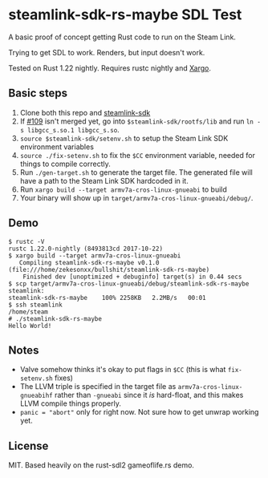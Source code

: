 # steamlink-sdk-rs-maybe SDL Test
A basic proof of concept getting Rust code to run on the Steam Link.

Trying to get SDL to work. Renders, but input doesn't work.

Tested on Rust 1.22 nightly. Requires rustc nightly and [Xargo](https://github.com/japaric/xargo). 

## Basic steps
1. Clone both this repo and [steamlink-sdk](https://github.com/ValveSoftware/steamlink-sdk)
2. If [#109](https://github.com/ValveSoftware/steamlink-sdk/pull/109) isn't merged yet, go into `$steamlink-sdk/rootfs/lib` and run `ln -s libgcc_s.so.1 libgcc_s.so`.
3. `source $steamlink-sdk/setenv.sh` to setup the Steam Link SDK environment variables
4. `source ./fix-setenv.sh` to fix the `$CC` environment variable, needed for things to compile correctly.
5. Run `./gen-target.sh` to generate the target file. The generated file will have a path to the Steam Link SDK hardcoded in it.
6. Run `xargo build --target armv7a-cros-linux-gnueabi` to build
7. Your binary will show up in `target/armv7a-cros-linux-gnueabi/debug/`.

## Demo
```text
$ rustc -V
rustc 1.22.0-nightly (8493813cd 2017-10-22)
$ xargo build --target armv7a-cros-linux-gnueabi
   Compiling steamlink-sdk-rs-maybe v0.1.0 (file:///home/zekesonxx/bullshit/steamlink-sdk-rs-maybe)
    Finished dev [unoptimized + debuginfo] target(s) in 0.44 secs
$ scp target/armv7a-cros-linux-gnueabi/debug/steamlink-sdk-rs-maybe steamlink:
steamlink-sdk-rs-maybe    100% 2258KB   2.2MB/s   00:01    
$ ssh steamlink
/home/steam
# ./steamlink-sdk-rs-maybe
Hello World!
```

## Notes
* Valve somehow thinks it's okay to put flags in `$CC` (this is what `fix-setenv.sh` fixes)
* The LLVM triple is specified in the target file as `armv7a-cros-linux-gnueabihf` rather than `-gnueabi` since it *is* hard-float, and this makes LLVM compile things properly.
* `panic = "abort"` only for right now. Not sure how to get unwrap working yet.

## License
MIT. Based heavily on the rust-sdl2 gameoflife.rs demo.